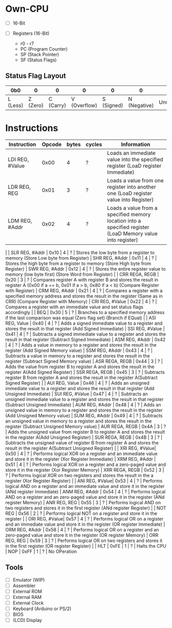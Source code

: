 # Own-CPU

- [ ] 16-Bit

- [ ] Registers (16-Bit)
    - r0 - r7
    - PC (Program Counter)
    - SP (Stack Pointer)
    - SF (Status Flags)

Status Flag Layout
---

|0b0 | 0 | 0 | 0 | 0 | 0 | 0 | 0
|----|---|---|---|---|---|---|---
| L (Less) | Z (Zero) | C (Carry) | V (Overflow) | S (Signed) | N (Negative) | Unused | Unused



Instructions
=

| Instruction | Opcode | bytes | cycles | Information 
| ------------|--------|-------|--------|------------
| LDI REG, #Value| 0x00   | 4     | ?      | Loads an immediate value into the specified register (LoaD register Immediate)
| LDR REG, REG | 0x01 | 3     | ?      | Loads a value from one register into another one (LoaD register value into Register)
| LDM REG, #Addr | 0x02 | 4     | ?     | Loads a value from a specified memory location into a specified register (LoaD Memory value into register)
|
| SLR REG, #Addr  | 0x10 | 4   | ?      | Stores the low byte from a register to memory (Store Low byte from Register)
| SHR REG, #Addr | 0x11 | 4    | ?      | Stores the high byte from a register to memory (Store High byte from Register)
| SWR REG, #Addr | 0x12 | 4    | ?      | Stores the entire register value to memory (low byte first) (Store Word from Register)
|
| CRR REGA, REGB | 0x20 | 3    | ?      | Compares register A with register B and stores the result in register A (0x00 if a == b, 0x01 if a > b, 0x80 if a < b) (Compare Register with Register)
| CRM REG, #Addr | 0x21 | 4    | ?      | Compares a register with a specified memory address and stores the result in the register (Same as in CRR) (Compare Register with Memory)
| CRI REG, #Value | 0x22 | 4   | ?      | Compares a register with an immediate value and set status flags accordingly
|
| BEQ        | 0x30    | 5     | ?      | Branches to a specified memory address if the last comparison was equal (Zero flag set) (Branch if EQual) 
|
| ASI REG, Value | 0x40 | 4    | ?      | Adds a signed immediate value to a register and stores the result in that register (Add Signed Immediate)
| SSI REG, #Value | 0x41 | 4   | ?      | Subtracts a signed immediate value to a register and stores the result in that register (Subtract Signed Immediate)
| ASM REG, #Addr | 0x42 | 4    | ?      | Adds a value in memory to a register and stores the result in the register (Add  Signed Memory value) 
| SSM REG, #Addr | 0x43 | 4    | ?      | Subtracts a value in memory to a register and stores the result in the register (Subtract Signed Memory value) 
| ASR REGA, REGB | 0x44 | 3    | ?      | Adds the value from register B to register A and stores the result in the register A(Add Signed Register) 
| SSR REGA, REGB | 0x45 | 3    | ?      | Subtracts register B from register A and stores the result in the register A(Subtract Signed Register) 
|
| AUI REG, Value | 0x46 | 4    | ?      | Adds an unsigned immediate value to a register and stores the result in that register (Add Unsigned Immediate)
| SUI REG, #Value | 0x47 | 4   | ?      | Subtracts an unsigned immediate value to a register and stores the result in that register (Subtract Unsigned Immediate)
| AUM REG, #Addr | 0x48 | 4    | ?      | Adds an unsigned value in memory to a register and stores the result in the register (Add Unsigned Memory value) 
| SUM REG, #Addr | 0x49 | 4    | ?      | Subtracts an unsigned value in memory to a register and stores the result in the register (Subtract Unsigned Memory value) 
| AUR REGA, REGB | 0x4A | 3    | ?      | Adds the unsigned value from register B to register A and stores the result in the register A(Add Unsigned Register) 
| SUR REGA, REGB | 0x4B | 3    | ?      | Subtracts the unsigned value of register B from register A and stores the result in the register A(Subtract Unsigned Register) 
|
| XRI REG, #Value| 0x50 | 4    | ?      | Performs logical XOR on a register and an immediate value and store it in the register (Xor Register Immediate)
| XRM REG, #Addr | 0x51 | 4    | ?      | Performs logical XOR on a register and a zero-paged value and store it in the register (Xor Register Memory)
| XRR REGA, REGB | 0x52 | 3    | ?      | Performs logical XOR on two registers and stores the result in the a register (Xor Register Register)
|
| ANI REG, #Value| 0x53 | 4    | ?      | Performs logical AND on a register and an immediate value and store it in the register (ANd register Immediate)
| ANM REG, #Addr | 0x54 | 4    | ?      | Performs logical AND on a register and an zero-paged value and store it in the register (ANd register Memory)
| ANR REG, REG   | 0x55 | 3    | ?      | Performs logical AND on two registers and stores it in the first register (ANd register Register)
|
| NOT REG        | 0x56 | 2    | ?      | Performs logical NOT on a register and store it in the register
|
| ORI REG, #Value| 0x57 | 4    | ?      | Performs logical OR on a register and an immediate value and store it in the register (OR register Immediate)
| ORM REG, #Addr | 0x58 | 4    | ?      | Performs logical OR on a register and an zero-paged value and store it in the register (OR register Memory)
| ORR REG, REG   | 0x59 | 3    | ?      | Performs logical OR on two registers and stores it in the first register (OR register Register)
|
| HLT            | 0xFE | 1    | ?      | Halts the CPU
| NOP            | 0xFF | 1    | ?      | No OPeration


Tools
-

- [ ] Emulator (WIP)
- [ ] Assembler
- [ ] External ROM
- [ ] External RAM
- [ ] External Clock
- [ ] Keyboard (Arduino or PS/2)
- [ ] BIOS
- [ ] (LCD) Display
